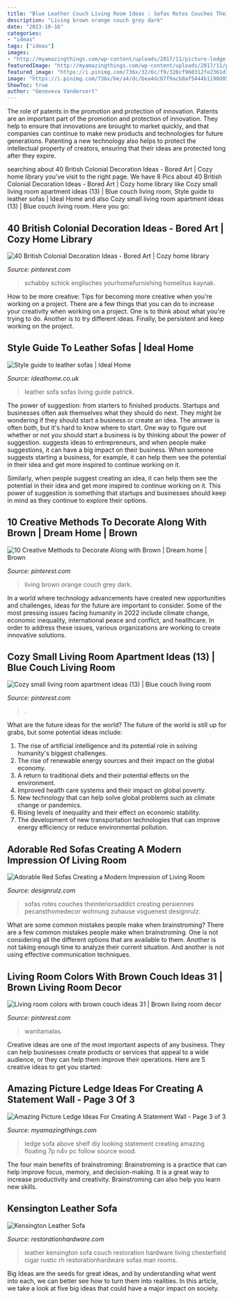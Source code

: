 ```yaml
---
title: "Blue Leather Couch Living Room Ideas : Sofas Rotes Couches Theinteriorsaddict Creating Persiennes Pecansthomedecor Wohnung Zuhause Voguenest Designrulz"
description: "Living brown orange couch grey dark"
date: "2023-10-16"
categories:
- "ideas"
tags: ["ideas"]
images:
- "http://myamazingthings.com/wp-content/uploads/2017/11/picture-ledge-12-.jpg"
featuredImage: "http://myamazingthings.com/wp-content/uploads/2017/11/picture-ledge-12-.jpg"
featured_image: "https://i.pinimg.com/736x/32/6c/f9/326cf960312fe2361d10337301ac3aab--dark-brown-couch-living-room-ideas-orange-and-blue-living-room.jpg?b=t"
image: "https://i.pinimg.com/736x/be/a4/dc/bea4dc07f9acb8af5444b1190d057da9.jpg"
ShowToc: true
author: "Genoveva Vandervort"
---
```



The role of patents in the promotion and protection of innovation.
Patents are an important part of the promotion and protection of innovation. They help to ensure that innovations are brought to market quickly, and that companies can continue to make new products and technologies for future generations. Patenting a new technology also helps to protect the intellectual property of creators, ensuring that their ideas are protected long after they expire.

	

		
searching about 40 British Colonial Decoration Ideas - Bored Art | Cozy home library you've visit to the right page. We have 8 Pics about 40 British Colonial Decoration Ideas - Bored Art | Cozy home library like Cozy small living room apartment ideas (13) | Blue couch living room, Style guide to leather sofas | Ideal Home and also Cozy small living room apartment ideas (13) | Blue couch living room. Here you go:
		
    
## 40 British Colonial Decoration Ideas - Bored Art | Cozy Home Library

<img loading=lazy src="https://i.pinimg.com/736x/be/a4/dc/bea4dc07f9acb8af5444b1190d057da9.jpg" onerror="this.onerror=null;this.src='https://tse1.mm.bing.net/th?id=OIP.s1snCHhyQtL6cSujEcTngAHaJ9&amp;pid=15.1';" alt="40 British Colonial Decoration Ideas - Bored Art | Cozy home library">

_Source: pinterest.com_

>schabby schick englisches yourhomefurnishing homelitus kaynak. 

	

How to be more creative: Tips for becoming more creative when you're working on a project.
There are a few things that you can do to increase your creativity when working on a project. One is to think about what you're trying to do. Another is to try different ideas. Finally, be persistent and keep working on the project.

    
## Style Guide To Leather Sofas | Ideal Home

<img loading=lazy src="http://ksassets.timeincuk.net/wp/uploads/sites/56/2015/09/patrick-sofa.com_-1.jpg" onerror="this.onerror=null;this.src='https://tse1.mm.bing.net/th?id=OIP.IzASwfVM4K0ZtE6PVZ7dfgHaHa&amp;pid=15.1';" alt="Style guide to leather sofas | Ideal Home">

_Source: idealhome.co.uk_

>leather sofa sofas living guide patrick. 

	

The power of suggestion: from starters to finished products.
Startups and businesses often ask themselves what they should do next. They might be wondering if they should start a business or create an idea. The answer is often both, but it's hard to know where to start. One way to figure out whether or not you should start a business is by thinking about the power of suggestion. 
 suggests ideas to entrepreneurs, and when people make suggestions, it can have a big impact on their business. When someone suggests starting a business, for example, it can help them see the potential in their idea and get more inspired to continue working on it. 

Similarly, when people suggest creating an idea, it can help them see the potential in their idea and get more inspired to continue working on it. This power of suggestion is something that startups and businesses should keep in mind as they continue to explore their options.

    
## 10 Creative Methods To Decorate Along With Brown | Dream Home | Brown

<img loading=lazy src="https://i.pinimg.com/736x/32/6c/f9/326cf960312fe2361d10337301ac3aab--dark-brown-couch-living-room-ideas-orange-and-blue-living-room.jpg?b=t" onerror="this.onerror=null;this.src='https://tse2.mm.bing.net/th?id=OIP.T8tb6QPwG5TgWqwRQqLiygHaJ3&amp;pid=15.1';" alt="10 Creative Methods to Decorate Along with Brown | Dream home | Brown">

_Source: pinterest.com_

>living brown orange couch grey dark. 

	

In a world where technology advancements have created new opportunities and challenges, ideas for the future are important to consider. Some of the most pressing issues facing humanity in 2022 include climate change, economic inequality, international peace and conflict, and healthcare. In order to address these issues, various organizations are working to create innovative solutions.

    
## Cozy Small Living Room Apartment Ideas (13) | Blue Couch Living Room

<img loading=lazy src="https://i.pinimg.com/736x/cd/d5/75/cdd575b72e69780ac8f883cc01219c13.jpg" onerror="this.onerror=null;this.src='https://tse1.mm.bing.net/th?id=OIP.skhy6wVy1LQKmkgXx5oKKQHaLH&amp;pid=15.1';" alt="Cozy small living room apartment ideas (13) | Blue couch living room">

_Source: pinterest.com_

>. 

	

What are the future ideas for the world?
The future of the world is still up for grabs, but some potential ideas include: 
1. The rise of artificial intelligence and its potential role in solving humanity's biggest challenges. 
2. The rise of renewable energy sources and their impact on the global economy. 
3. A return to traditional diets and their potential effects on the environment. 
4. Improved health care systems and their impact on global poverty. 
5. New technology that can help solve global problems such as climate change or pandemics. 
6. Rising levels of inequality and their effect on economic stability. 
7. The development of new transportation technologies that can improve energy efficiency or reduce environmental pollution.

    
## Adorable Red Sofas Creating A Modern Impression Of Living Room

<img loading=lazy src="https://cdn.designrulz.com/wp-content/uploads/2017/06/Red-Sofas-interior-16.jpg" onerror="this.onerror=null;this.src='https://tse2.mm.bing.net/th?id=OIP.lGDCZ6QNP4H2vcGnzYHeiQHaHa&amp;pid=15.1';" alt="Adorable Red Sofas Creating a Modern Impression of Living Room">

_Source: designrulz.com_

>sofas rotes couches theinteriorsaddict creating persiennes pecansthomedecor wohnung zuhause voguenest designrulz. 

	

What are some common mistakes people make when brainstroming?
There are a few common mistakes people make when brainstroming. One is not considering all the different options that are available to them. Another is not taking enough time to analyze their current situation. And another is not using effective communication techniques.

    
## Living Room Colors With Brown Couch Ideas 31 | Brown Living Room Decor

<img loading=lazy src="https://i.pinimg.com/736x/42/da/d3/42dad3f5a6cc9ad81b8c4978f635968f.jpg" onerror="this.onerror=null;this.src='https://tse1.mm.bing.net/th?id=OIP.0xGXz16DVCwJ0e4zR-zSZAHaHa&amp;pid=15.1';" alt="Living room colors with brown couch ideas 31 | Brown living room decor">

_Source: pinterest.com_

>wanitamalas. 

	

Creative ideas are one of the most important aspects of any business. They can help businesses create products or services that appeal to a wide audience, or they can help them improve their operations. Here are 5 creative ideas to get you started: 

    
## Amazing Picture Ledge Ideas For Creating A Statement Wall - Page 3 Of 3

<img loading=lazy src="http://myamazingthings.com/wp-content/uploads/2017/11/picture-ledge-12-.jpg" onerror="this.onerror=null;this.src='https://tse3.mm.bing.net/th?id=OIP.L9CCjH0nX4S75H48dplZwAHaE7&amp;pid=15.1';" alt="Amazing Picture Ledge Ideas For Creating A Statement Wall - Page 3 of 3">

_Source: myamazingthings.com_

>ledge sofa above shelf diy looking statement creating amazing floating 7p n4v pc follow source wood. 

	

The four main benefits of brainstroming:
Brainstroming is a practice that can help improve focus, memory, and decision-making. It is a great way to increase productivity and creativity. Brainstroming can also help you learn new skills.

    
## Kensington Leather Sofa

<img loading=lazy src="https://media.restorationhardware.com/is/image/rhis/CO14LRS_F98_p47?$l-pd1$" onerror="this.onerror=null;this.src='https://tse3.mm.bing.net/th?id=OIP.jQXRndlCDXBXo6TRiJkekAHaHO&amp;pid=15.1';" alt="Kensington Leather Sofa">

_Source: restorationhardware.com_

>leather kensington sofa couch restoration hardware living chesterfield cigar rustic rh restorationhardware sofas man rooms. 

	

Big Ideas are the seeds for great ideas, and by understanding what went into each, we can better see how to turn them into realities. In this article, we take a look at five big ideas that could have a major impact on society.

